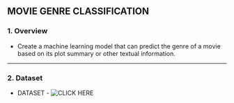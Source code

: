 ## MOVIE GENRE CLASSIFICATION

### 1. Overview 
- Create a machine learning model that can predict the genre of a movie
based on its plot summary or other textual information.
---
### 2. Dataset
- DATASET - ![CLICK HERE](https://www.kaggle.com/datasets/hijest/genre-classification-dataset-imdb)